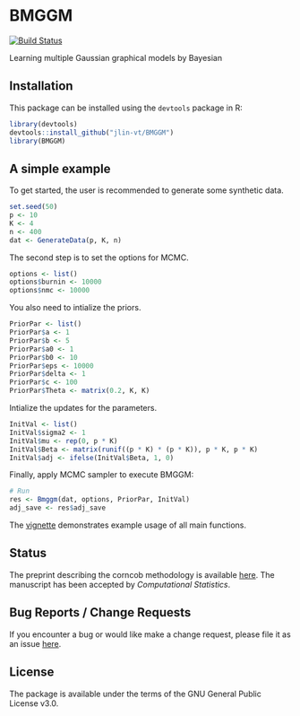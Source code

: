 # BMGGM
[![Build Status](https://travis-ci.org/jlin-vt/BMGGM.svg?branch=master)](https://travis-ci.org/jlin-vt/BMGGM)

Learning multiple Gaussian graphical models by Bayesian

## Installation
This package can be installed using the `devtools` package in R:

```r
library(devtools)
devtools::install_github("jlin-vt/BMGGM")
library(BMGGM)
```

## A simple example

To get started, the user is recommended to generate some synthetic data.
```r 
set.seed(50)
p <- 10
K <- 4
n <- 400
dat <- GenerateData(p, K, n)
```

The second step is to set the options for MCMC.
```r 
options <- list()
options$burnin <- 10000
options$nmc <- 10000
```

You also need to intialize the priors.
```r 
PriorPar <- list()
PriorPar$a <- 1
PriorPar$b <- 5
PriorPar$a0 <- 1
PriorPar$b0 <- 10
PriorPar$eps <- 10000
PriorPar$delta <- 1
PriorPar$c <- 100
PriorPar$Theta <- matrix(0.2, K, K)
```

Intialize the updates for the parameters.
```r 
InitVal <- list()
InitVal$sigma2 <- 1
InitVal$mu <- rep(0, p * K)
InitVal$Beta <- matrix(runif((p * K) * (p * K)), p * K, p * K)
InitVal$adj <- ifelse(InitVal$Beta, 1, 0)
```

Finally, apply MCMC sampler to execute BMGGM:
```r 
# Run
res <- Bmggm(dat, options, PriorPar, InitVal)
adj_save <- res$adj_save
```

The [vignette](https://github.com/jlin-vt/BMGGM/blob/master/vignettes/examples.Rmd) demonstrates example usage of all main functions. 

## Status
The preprint describing the corncob methodology is available [here](https://github.com/jlin-vt/BMGGM/blob/master/vignettes/examples.Rmd). The manuscript has been accepted by _Computational Statistics_.

## Bug Reports / Change Requests
If you encounter a bug or would like make a change request, please file it as an issue [here](https://github.com/jlin-vt/BMGGM/issues).

## License
The package is available under the terms of the GNU General Public License v3.0.
